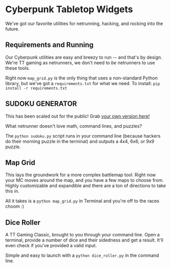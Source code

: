 # Cyberpunk Tabletop Widgets

We've got our favorite utilities for netrunning, hacking, and rocking into the future.

## Requirements and Running
Our Cyberpunk utilities are easy and breezy to run -- and that's by design. We're TT gaming as netrunners, we don't need to _be_ netrunners to use these tools.

Right now `map_grid.py` is the only thing that uses a non-standard Python library, but we've got a `requirements.txt` for what we need. To install: 
```pip install -r requirements.txt```

## SUDOKU GENERATOR

This has been scaled out for the public! Grab [your own version here!](https://github.com/lasermatts/PyDoku)

What netrunner doesn't love math, command lines, and puzzles?

The `python sudoku.py` script runs in your command line (because hackers do their morning puzzle in the terminal) and outputs a 4x4, 6x6, or 9x9 puzzle. 

## Map Grid

This lays the groundwork for a more complex battlemap tool. Right now your MC moves around the map, and you have a few maps to choose from. Highly customizable and expandible and there are a ton of directions to take this in.

All it takes is a `python map_grid.py` in Terminal and you're off to the races choom :) 

## Dice Roller

A TT Gaming Classic, brought to you through your command line. Open a terminal, provide a number of dice and their sidedness and get a result. It'll even check if you've provided a valid input.

Simple and easy to launch with a `python dice_roller.py` in the command line.
